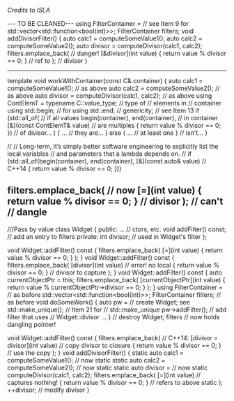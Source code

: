 *Credits to ISLA*

--- TO BE CLEANED---
using FilterContainer = // see Item 9 for
std::vector<std::function<bool(int)>>;
FilterContainer filters;
void addDivisorFilter()
{
auto calc1 = computeSomeValue1();
auto calc2 = computeSomeValue2();
auto divisor = computeDivisor(calc1, calc2);
filters.emplace_back( // danger!
[&divisor](int value) { return value % divisor == 0; } // ref to
); // divisor
}


----------------------------------------------------------------------------
template<typename C>
void workWithContainer(const C& container)
{
                auto calc1 = computeSomeValue1(); // as above
                auto calc2 = computeSomeValue2(); // as above
                auto divisor = computeDivisor(calc1, calc2); // as above
                using ContElemT = typename C::value_type; // type of
                // elements in
                // container
                using std::begin; // for
                using std::end; // genericity;
                // see Item 13
                if (std::all_of( // if all values
                                                                                begin(container), end(container), // in container
                                                                                [&](const ContElemT& value) // are multiples
                                                                                { return value % divisor == 0; }) // of divisor...
                ) {
                … // they are...
} else {
… // at least one
} // isn't...
}

//
// Long-term, it’s simply better software engineering to explicitly list the local variables
// and parameters that a lambda depends on.
//
if (std::all_of(begin(container), end(container),
[&](const auto& value) // C++14
{ return value % divisor == 0; }))

filters.emplace_back( // now
[=](int value) { return value % divisor == 0; } // divisor
); // can't
// dangle
-------------------------------------------------------------------------------------------------
///Pass by value
class Widget {
                public:
                … // ctors, etc.
                void addFilter() const; // add an entry to filters
                private:
                                int divisor; // used in Widget's filter
};

void Widget::addFilter() const
{
filters.emplace_back(
[=](int value) { return value % divisor == 0; }
);
}
void Widget::addFilter() const
{
filters.emplace_back(
[divisor](int value) // error! no local
{ return value % divisor == 0; } // divisor to capture
);
}
void Widget::addFilter() const
{
auto currentObjectPtr = this;
filters.emplace_back(
[currentObjectPtr](int value)
{ return value % currentObjectPtr->divisor == 0; }
);
}
using FilterContainer = // as before
std::vector<std::function<bool(int)>>;
FilterContainer filters; // as before
void doSomeWork()
{
auto pw = // create Widget; see
std::make_unique<Widget>(); // Item 21 for
// std::make_unique
pw->addFilter(); // add filter that uses
// Widget::divisor
…
} // destroy Widget; filters
// now holds dangling pointer!

void Widget::addFilter() const
{
filters.emplace_back( // C++14:
[divisor = divisor](int value) // copy divisor to closure
{ return value % divisor == 0; } // use the copy
);
}
void addDivisorFilter()
{
static auto calc1 = computeSomeValue1(); // now static
static auto calc2 = computeSomeValue2(); // now static
static auto divisor = // now static
computeDivisor(calc1, calc2);
filters.emplace_back(
[=](int value) // captures nothing!
{ return value % divisor == 0; } // refers to above static
);
++divisor; // modify divisor
}
